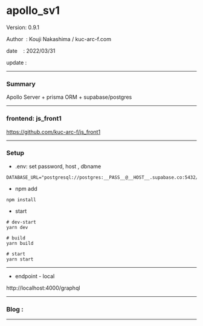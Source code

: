 ﻿# apollo_sv1

 Version: 0.9.1

 Author  : Kouji Nakashima / kuc-arc-f.com

 date    : 2022/03/31 

 update  :

***
### Summary

Apollo Server + prisma ORM + supabase/postgres


***
### frontend: js_front1

https://github.com/kuc-arc-f/js_front1

***
### Setup

* .env:  set password, host , dbname
```
DATABASE_URL="postgresql://postgres:__PASS__@__HOST__.supabase.co:5432/dbname"
```

* npm add
```
npm install
```


* start


```
# dev-start
yarn dev

# build
yarn build

# start
yarn start
```

***
* endpoint - local

http://localhost:4000/graphql

***
### Blog :


***

